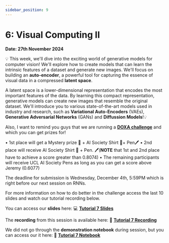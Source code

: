 ```yaml
---
sidebar_position: 9
---
```


# 6: Visual Computing II

**Date: 27th November 2024**

💡 This week, we'll dive into the exciting world of generative models for computer vision! We'll explore how to create models that can learn the intrinsic features of a dataset and generate new images. We'll focus on building an **auto-encoder**, a powerful tool for capturing the essence of visual data in a compressed **latent space**.

A latent space is a lower-dimensional representation that encodes the most important features of the data. By learning this compact representation, generative models can create new images that resemble the original dataset. We'll introduce you to various state-of-the-art models used in industry and research, such as **Variational Auto-Encoders** (VAEs), **Generative Adversarial Networks** (GANs) and **Diffussion Models**!💡

Also, I want to remind you guys that we are running a [**DOXA challenge**](https://doxaai.com/competition/cifar-10) and which you can get prizes for!

•⁠  ⁠⁠1st place will get a Mystery prize 🍫 + AI Society Shirt 👕+ Pen🖊️ 
•⁠  ⁠⁠2nd place will receive AI Society Shirt 👕 + Pen. 🖊️(**NOTE** that 1st and 2nd place have to achieve a score greater than 0.8074)
•⁠  ⁠⁠⁠The remaining participants will receive UCL AI Society Pens as long as you can get a score above Jeremy (0.6077)

The deadline for submission is Wednesday, December 4th, 5:59PM which is right before our next session on RNNs.

For more information on how to do better in the challenge access the last 10 slides and watch our tutorial recording below.

You can access our **slides** here: 💻 [**Tutorial 7 Slides**](https://www.canva.com/design/DAGSEDAKiHs/jRkDsMJRc65jzSe0KgmbYg/view?utm_content=DAGSEDAKiHs&utm_campaign=designshare&utm_medium=link&utm_source=editor)

The **recording** from this session is available here: 🎤 [**Tutorial 7 Recording**](https://youtu.be/5ceoctSndC0)

We did not go through the **demonstration notebook** during session, but you can access our it here: 📘 [**Tutorial 7 Notebook**](https://github.com/UCLAIS/ml-tutorials-season-5/blob/main/week-7/VAE_andAE.ipynb)